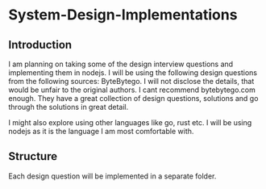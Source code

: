 # System-Design-Implementations

## Introduction

I am planning on taking some of the design interview questions and implementing them in nodejs. I will be using the following design questions from the following sources: ByteBytego. I will not disclose the details, that would be unfair to the original authors. I cant recommend bytebytego.com enough. They have a great collection of design questions, solutions and go through the solutions in great detail.

I might also explore using other languages like go, rust etc. I will be using nodejs as it is the language I am most comfortable with.

## Structure

Each design question will be implemented in a separate folder.
